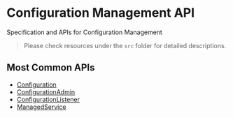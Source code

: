 # Configuration Management API

Specification and APIs for Configuration Management

> Please check resources under the `src` folder for detailed descriptions.

## Most Common APIs

- [Configuration](./src/configuration.ts)
- [ConfigurationAdmin](./src/configuration-admin.ts)
- [ConfigurationListener](./src/configuration-listener.ts)
- [ManagedService](./src/managed-service.ts)

